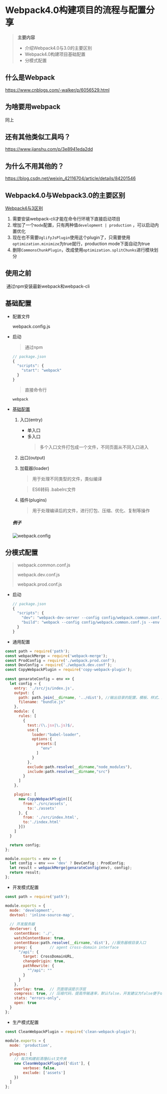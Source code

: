 # Webpack4.0构建项目的流程与配置分享 

> **主要内容**
>
> - 介绍Webpack4.0与3.0的主要区别
> - Webpack4.0构建项目基础配置
> - 分模式配置 



## 什么是Webpack

https://www.cnblogs.com/-walker/p/6056529.html

## 为啥要用webpack

同上

## 还有其他类似工具吗？

https://www.jianshu.com/p/3e8941eda2dd

## 为什么不用其他的？

https://blog.csdn.net/weixin_42116704/article/details/84201546





## Webpack4.0与Webpack3.0的主要区别

[Webpack4与3区别](https://www.jianshu.com/p/5d306ed6aaff)

1. 需要安装webpack-cli才能在命令行环境下直接启动项目
2. 增加了一个`mode`配置，只有两种值`development | production` ，可以启动内置优化
3. 现在也不需要`UglifyJsPlugin`使用这个plugin了，只需要使用`optimization.minimize`为true就行，production mode下面自动为true 
4. 删除`CommonsChunkPlugin`，改成使用`optimization.splitChunks`进行模块划分 

## 使用之前

​	通过npm安装最新webpack和webpack-cli



## 基础配置

- 配置文件

  webpack.config.js

- 启动

  > 通过npm

  ```javascript
  // package.json
  {
    "scripts": {
      "start": "webpack"
    }
  }
  ```

  > 直接命令行

  ```
  webpack
  ```

  

- [基础配置](https://www.webpackjs.com/concepts/)

  1. 入口(entry)
      - 单入口
      - 多入口
        > 多个入口文件打包成一个文件，不同页面从不同入口进入

  2. 出口(output)

  3. 加载器(loader)

     > 用于处理不同类型的文件，类似编译

     > ES6转码 .babelrc文件

  4. 插件(plugins)

     > 用于处理编译后的文件，进行打包、压缩、优化、复制等操作

  ##### 例子

  ![webpack.config](./webpack.config.png)

  

## 分模式配置

> webpack.common.conf.js
>
> webpack.dev.conf.js
>
> webpack.prod.conf.js

- 启动

  ```javascript
  // package.json
  {
    "scripts": {
      "dev": "webpack-dev-server --config config/webpack.common.conf.js --env dev",
      "build": "webpack --config config/webpack.common.conf.js --env prod"
    }
  }
  ```

- 通用配置

```javascript
const path = require('path');
const webpackMerge = require('webpack-merge');
const ProdConfig = require('./webpack.prod.conf');
const DevConfig = require('./webpack.dev.conf');
const CopyWebpackPlugin = require('copy-webpack-plugin');
  
const genarateConfig = env => {
  let config = {
    entry: './src/js/index.js',
    output: {
      path: path.join(__dirname, '../dist'), //输出目录的配置，模板、样式、脚本、图片等资源的路径配置都相对于它
      filename: "bundle.js"
    },
    module: {
      rules: [
        {
          test:/(\.jsx|\.js)$/,
          use:{
            loader:"babel-loader",
            options:{
              presets:[
                "env"
              ]
            }
          },
          exclude:path.resolve(__dirname,"node_modules"),
          include:path.resolve(__dirname,"src")
        }
      ]
    },

    plugins: [
      new CopyWebpackPlugin([{
        from:'./src/assets',
          to:'./assets'
      }, {
        from: './src/index.html',
        to:'./index.html'
      }])
    ]
  }

  return config;
};

module.exports = env => {
  let config = env === 'dev' ? DevConfig : ProdConfig;
  let result = webpackMerge(genarateConfig(env), config);
  return result;
};
```

- 开发模式配置

```javascript
const path = require('path');

module.exports = {
  mode: 'development',
  devtool: 'inline-source-map', 
  
  // 开发服务器
  devServer: {
    contentBase: './',
    watchContentBase: true,
    contentBase:path.resolve(__dirname,'dist'), //服务器根目录入口
    proxy: {        // agent cross-domain interface
      "/api": {
        target: CrossDomainURL,
        changeOrigin: true,
        pathRewrite: {
          "^/api": ""
        }
      }
    },
    overlay: true,  // 页面错误提示浮层
    compress: true, // 压缩代码，提高传输速率，默认false，开发建议为false便于debug
    stats: "errors-only",
    open: true
  }
};
```

- 生产模式配置

```javascript
const CleanWebpackPlugin = require('clean-webpack-plugin');

module.exports = {
  mode: 'production',

  plugins: [
    // 每次构建前清理dist文件夹
    new CleanWebpackPlugin(['dist'], {
        verbose: false,
        exclude: ['assets']
    })
  ]
};
```
